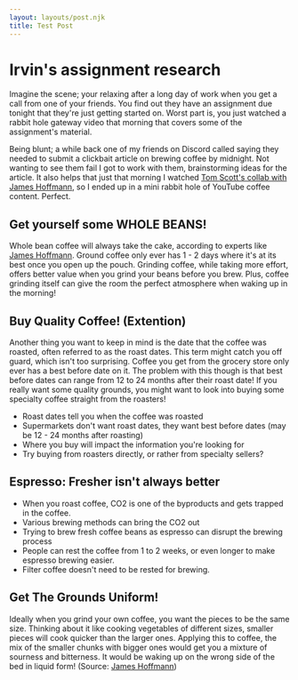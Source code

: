 ```yaml
---
layout: layouts/post.njk
title: Test Post
---
```

# Irvin's assignment research

Imagine the scene; your relaxing after a long day of work when you get a call from one of your friends. You find out they have an assignment due tonight that they're just getting started on. Worst part is, you just watched a rabbit hole gateway video that morning that covers some of the assignment's material.

Being blunt; a while back one of my friends on Discord called saying they needed to submit a clickbait article on brewing coffee by midnight. Not wanting to see them fail I got to work with them, brainstorming ideas for the article. It also helps that just that morning I watched [Tom Scott's collab with James Hoffmann](), so I ended up in a mini rabbit hole of YouTube coffee content. Perfect.

## Get yourself some WHOLE BEANS!

Whole bean coffee will always take the cake, according to experts like [James Hoffmann](https://www.youtube.com/watch?v=O9YnLFrM7Fs). Ground coffee only ever has 1 - 2 days where it's at its best once you open up the pouch. Grinding coffee, while taking more effort, offers better value when you grind your beans before you brew. Plus, coffee grinding itself can give the room the perfect atmosphere when waking up in the morning! 

## Buy Quality Coffee! (Extention)

Another thing you want to keep in mind is the date that the coffee was roasted, often referred to as the roast dates. This term might catch you off guard, which isn't too surprising. Coffee you get from the grocery store only ever has a best before date on it. The problem with this though is that best before dates can range from 12 to 24 months after their roast date! If you really want some quality grounds, you might want to look into buying some specialty coffee straight from the roasters!

- Roast dates tell you when the coffee was roasted
- Supermarkets don't want roast dates, they want best before dates (may be 12 - 24 months after roasting)
- Where you buy will impact the information you're looking for
- Try buying from roasters directly, or rather from specialty sellers?

## Espresso: Fresher isn't always better

- When you roast coffee, CO2 is one of the byproducts and gets trapped in the coffee.
- Various brewing methods can bring the CO2 out
- Trying to brew fresh coffee beans as espresso can disrupt the brewing process
- People can rest the coffee from 1 to 2 weeks, or even longer to make espresso brewing easier.
- Filter coffee doesn't need to be rested for brewing.

## Get The Grounds Uniform!

Ideally when you grind your own coffee, you want the pieces to be the same size. Thinking about it like cooking vegetables of different sizes, smaller pieces will cook quicker than the larger ones. Applying this to coffee, the mix of the smaller chunks with bigger ones would get you a mixture of sourness and bitterness. It would be waking up on the wrong side of the bed in liquid form! (Source: [James Hoffmann](https://www.youtube.com/watch?v=bgjvLQu5NlE))